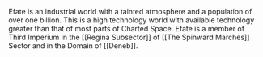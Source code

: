 Efate is an industrial world with a tainted atmosphere and a population of over one billion. This is a high technology world with available technology greater than that of most parts of Charted Space. Efate is a member of Third Imperium in the [[Regina Subsector]] of [[The Spinward Marches]] Sector and in the Domain of [[Deneb]].
